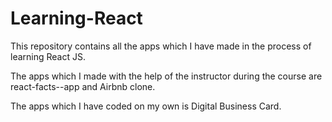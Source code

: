 # Learning-React

This repository contains all the apps which I have made in the process of learning React JS.

The apps which I made with the help of the instructor during the course are react-facts--app and Airbnb clone.

The apps which I have coded on my own is Digital Business Card.
